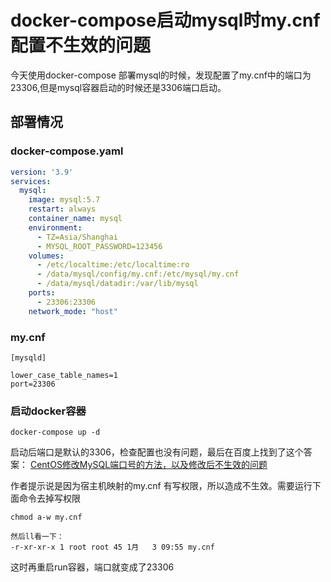 # docker-compose启动mysql时my.cnf配置不生效的问题

今天使用docker-compose 部署mysql的时候，发现配置了my.cnf中的端口为23306,但是mysql容器启动的时候还是3306端口启动。

## 部署情况

### docker-compose.yaml
```yaml
version: '3.9'
services:
  mysql:
    image: mysql:5.7
    restart: always
    container_name: mysql
    environment:
      - TZ=Asia/Shanghai
      - MYSQL_ROOT_PASSWORD=123456
    volumes:
      - /etc/localtime:/etc/localtime:ro
      - /data/mysql/config/my.cnf:/etc/mysql/my.cnf
      - /data/mysql/datadir:/var/lib/mysql
    ports:
      - 23306:23306
    network_mode: "host"
```

### my.cnf
```
[mysqld]

lower_case_table_names=1
port=23306
```

### 启动docker容器
```shell
docker-compose up -d
```

启动后端口是默认的3306，检查配置也没有问题，最后在百度上找到了这个答案：
[CentOS修改MySQL端口号的方法，以及修改后不生效的问题](https://www.cnblogs.com/CUCKOO0615/p/13605416.html)

作者提示说是因为宿主机映射的my.cnf 有写权限，所以造成不生效。需要运行下面命令去掉写权限
```shell
chmod a-w my.cnf

然后ll看一下：
-r-xr-xr-x 1 root root 45 1月   3 09:55 my.cnf
```

这时再重启run容器，端口就变成了23306
